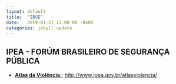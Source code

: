 ```yaml
---
layout: default
title:  "IBGE"
date:   2019-01-21 12:00:00 -0400
categories: jekyll update
---
```


## IPEA - FORÚM BRASILEIRO DE SEGURANÇA PÚBLICA

-   **[Atlas da Violência:](http://www.ipea.gov.br/atlasviolencia/)**: http://www.ipea.gov.br/atlasviolencia/